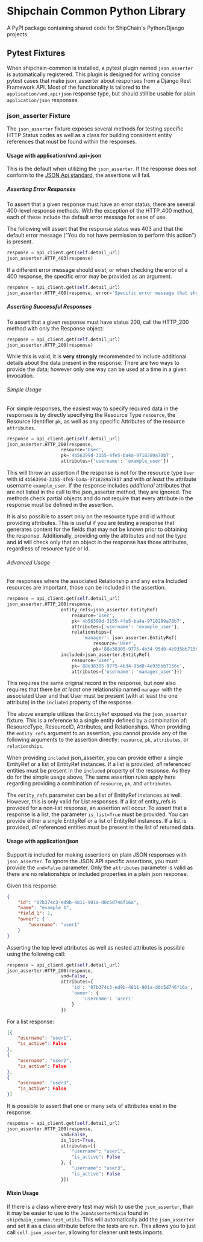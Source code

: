 # Shipchain Common Python Library

A PyPI package containing shared code for ShipChain's Python/Django projects


## Pytest Fixtures

When shipchain-common is installed, a pytest plugin named `json_asserter` is automatically registered.  This plugin is
 designed for writing concise pytest cases that make json_asserter about responses from a Django Rest Framework API. Most 
 of the functionality is tailored to the `application/vnd.api+json` response type, but should still be usable for
 plain `application/json` responses.
 
### json_asserter Fixture

The `json_asserter` fixture exposes several methods for testing specific HTTP Status codes as well as a class for
 building consistent entity references that must be found within the responses.
 
#### Usage with application/vnd.api+json

This is the default when utilizing the `json_asserter`.  If the response does not conform to the 
[JSON Api standard](https://jsonapi.org/), the assertions will fail.
 
##### Asserting Error Responses

To assert that a given response must have an error status, there are several 400-level response methods.  With the
 exception of the HTTP_400 method, each of these include the default error message for ease of use.
 
The following will assert that the response status was 403 and that the default error message ("You do not have
 permission to perform this action") is present.
 
```python
response = api_client.get(self.detail_url)
json_asserter.HTTP_403(response)
```
 
If a different error message should exist, or when checking the error of a 400 response, the specific error may
 be provided as an argument.
 
```python
response = api_client.get(self.detail_url)
json_asserter.HTTP_400(response, error='Specific error message that should be in the respose')
```

##### Asserting Successful Responses

To assert that a given response must have status 200, call the HTTP_200 method with only the Response object:

```python
response = api_client.get(self.detail_url)
json_asserter.HTTP_200(response)
```
 
While this is valid, it is **very strongly** recommended to include additional details about the data present in the
 response. There are two ways to provide the data; however only one way can be used at a time in a given invocation.
 
###### Simple Usage
 
For simple responses, the easiest way to specify required data in the responses is by directly specifying the
 Resource Type `resource`, the Resource Identifier `pk`, as well as any specific Attributes of the resource
  `attributes`. 
  
```python
response = api_client.get(self.detail_url)
json_asserter.HTTP_200(response, 
                    resource='User', 
                    pk='4b56399d-3155-4fe5-ba4a-9718289a78b7', 
                    attributes={'username': 'example_user'})
```

This will throw an assertion if the response is not for the resource type `User` with id 
`4b56399d-3155-4fe5-ba4a-9718289a78b7` and with _at least_ the attribute username `example_user`.  If the response
 includes _additional_ attributes that are not listed in the call to the json_asserter method, they are ignored.  The
 methods check partial objects and do not require that every attribute in the response must be defined in the
 assertion.
   
It is also possible to assert only on the resource type and id without providing attributes.  This is useful if you
 are testing a response that generates content for the fields that may not be known prior to obtaining the response. 
 Additionally, providing only the attributes and not the type and id will check only that an object in the response
 has those attributes, regardless of resource type or id.

###### Advanced Usage
 
For responses where the associated Relationship and any extra Included resources are important, those can be included
 in the assertion.
  
```python
response = api_client.get(self.detail_url)
json_asserter.HTTP_200(response,
                    entity_refs=json_asserter.EntityRef(
                        resource='User', 
                        pk='4b56399d-3155-4fe5-ba4a-9718289a78b7', 
                        attributes={'username': 'example_user'},
                        relationships={
                            'manager': json_asserter.EntityRef( 
                                resource='User', 
                                pk='88e38305-9775-4b34-95d0-4e935bb7156c')}),
                    included=json_asserter.EntityRef(
                        resource='User', 
                        pk='88e38305-9775-4b34-95d0-4e935bb7156c', 
                        attributes={'username': 'manager_user'}))
```

This requires the same original record in the response, but now also requires that there be _at least_ one relationship
 named `manager` with the associated User and that User must be present (with at least the one attribute) in the
 `included` property of the response.
 
The above example utilizes the `EntityRef` exposed via the `json_asserter` fixture.  This is a reference to a single
 entity defined by a combination of: ResourceType, ResourceID, Attributes, and Relationships. When providing the
 `entity_refs` argument to an assertion, you cannot provide any of the following arguments to the assertion directly:
 `resource`, `pk`, `attributes`, or `relationships`.
 
When providing `included` json_asserter, you can provide either a single EntityRef or a list of EntityRef instances.  If
 a list is provided, _all_ referenced entities must be present in the `included` property of the response. As they do
 for the simple usage above, The same assertion rules apply here regarding providing a combination of `resource`, 
 `pk`, and `attributes`.
 
The `entity_refs` parameter can be a list of EntityRef instances as well. However, this is only valid for List
 responses.  If a list of entity_refs is provided for a non-list response, an assertion will occur.  To assert that a
 response is a list, the parameter `is_list=True` must be provided. You can provide either a single EntityRef or a
 list of EntityRef instances.  If a list is provided, _all_ referenced entities must be present in the list of
 returned data.

#### Usage with application/json

Support is included for making assertions on plain JSON responses with `json_asserter`. To ignore the JSON API specific 
 assertions, you must provide the `vnd=False` parameter.  Only the `attributes` parameter is valid as there are no
 relationships or included properties in a plain json response.
 
Given this response:

```json
{
    "id": "07b374c3-ed9b-4811-901a-d0c5d746f16a",
    "name": "example 1",
    "field_1": 1,
    "owner": {
        "username": "user1"
    }
}
```

Asserting the top level attributes as well as nested attributes is possible using the following call:

```python
response = api_client.get(self.detail_url)
json_asserter.HTTP_200(response, 
                    vnd=False,
                    attributes={
                        'id': '07b374c3-ed9b-4811-901a-d0c5d746f16a',
                        'owner': {
                            'username': 'user1'
                        }
                    })
```

For a list response:

```json
[{
    "username": "user1",
    "is_active": False
},
{
    "username": "user2",
    "is_active": False
},
{
    "username": "user3",
    "is_active": False
}]
```

It is possible to assert that one or many sets of attributes exist in the response:
```python
response = api_client.get(self.detail_url)
json_asserter.HTTP_200(response, 
                    vnd=False,
                    is_list=True,
                    attributes=[{
                        "username": "user1",
                        "is_active": False
                    }, {
                        "username": "user3",
                        "is_active": False
                    }])
```

#### Mixin Usage

If there is a class where every test may wish to use the `json_asserter`, than it may be easier to use to the `JsonAsserterMixin` found in `shipchain_common.test_utils`.
This will automatically add the `json_asserter` and set it as a class attribute before the tests are run.
This allows you to just call `self.json_asserter`, allowing for cleaner unit tests imports. 
